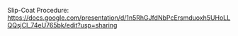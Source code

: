 Slip-Coat Procedure:
https://docs.google.com/presentation/d/1n5RhGJfdNbPcErsmduoxh5UHoLLQQsjCI_74eU765bk/edit?usp=sharing
